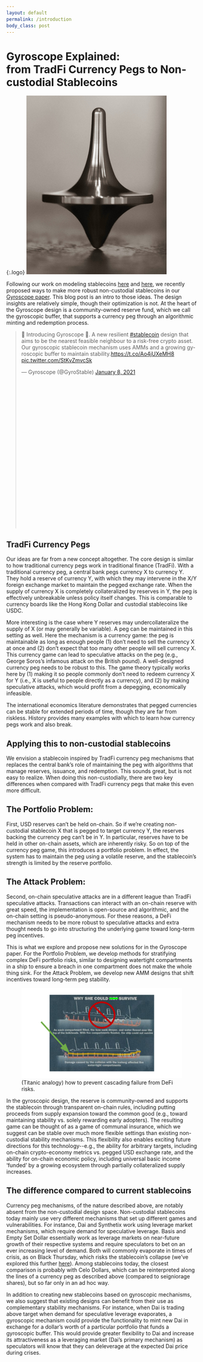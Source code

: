```yaml
---
layout: default
permalink: /introduction
body_class: post
---
```


# Gyroscope Explained:<br> from TradFi Currency Pegs to Non-custodial Stablecoins

{:.logo}
!["Spinning Gyroscope"](figures/spinning_top.png)

Following our work on modeling stablecoins [here](https://medium.com/coinmonks/stablecoins-2-0-economic-foundations-for-defi-b9ab38500b87) and [here](https://medium.com/coinmonks/insights-from-modeling-stablecoins-a30e732aef1b), we recently proposed ways to make more robust non-custodial stablecoins in our [Gyroscope paper](litepaper). This blog post is an intro to those ideas. The design insights are relatively simple, though their optimization is not. At the heart of the Gyroscope design is a community-owned reserve fund, which we call the gyroscopic buffer, that supports a currency peg through an algorithmic minting and redemption process.

<blockquote class="twitter-tweet" style="min-height: 520px;"><p lang="en" dir="ltr">🚨 Introducing Gyroscope 🚨. A new resilient <a href="https://twitter.com/hashtag/stablecoin?src=hash&amp;ref_src=twsrc%5Etfw">#stablecoin</a> design that aims to be the nearest feasible neighbour to a risk-free crypto asset. Our gyroscopic stablecoin mechanism uses AMMs and a growing gyroscopic buffer to maintain stability.<a href="https://t.co/Ao4jUXeMH8">https://t.co/Ao4jUXeMH8</a> <a href="https://t.co/StKvZmvcSk">pic.twitter.com/StKvZmvcSk</a></p>&mdash; Gyroscope (@GyroStable) <a href="https://twitter.com/GyroStable/status/1347573355818459136?ref_src=twsrc%5Etfw">January 8, 2021</a></blockquote> <script async src="https://platform.twitter.com/widgets.js" charset="utf-8"></script> 

## TradFi Currency Pegs

Our ideas are far from a new concept altogether. The core design is similar to how traditional currency pegs work in traditional finance (TradFi). With a traditional currency peg, a central bank pegs currency X to currency Y. They hold a reserve of currency Y, with which they may intervene in the X/Y foreign exchange market to maintain the pegged exchange rate. When the supply of currency X is completely collateralized by reserves in Y, the peg is effectively unbreakable unless policy itself changes. This is comparable to currency boards like the Hong Kong Dollar and custodial stablecoins like USDC.

More interesting is the case where Y reserves may undercollateralize the supply of X (or may generally be variable). A peg can be maintained in this setting as well. Here the mechanism is a currency game: the peg is maintainable as long as enough people (1) don’t need to sell the currency X at once and (2) don’t expect that too many other people will sell currency X. This currency game can lead to speculative attacks on the peg (e.g., George Soros’s infamous attack on the British pound). A well-designed currency peg needs to be robust to this. The game theory typically works here by (1) making it so people commonly don’t need to redeem currency X for Y (i.e., X is useful to people directly as a currency), and (2) by making speculative attacks, which would profit from a depegging, economically infeasible.

The international economics literature demonstrates that pegged currencies can be stable for extended periods of time, though they are far from riskless. History provides many examples with which to learn how currency pegs work and also break.


## Applying this to non-custodial stablecoins
We envision a stablecoin inspired by TradFi currency peg mechanisms that replaces the central bank’s role of maintaining the peg with algorithms that manage reserves, issuance, and redemption. This sounds great, but is not easy to realize. When doing this non-custodially, there are two key differences when compared with TradFi currency pegs that make this even more difficult.

## The Portfolio Problem:

First, USD reserves can’t be held on-chain. So if we’re creating non-custodial stablecoin X that is pegged to target currency Y, the reserves backing the currency peg can’t be in Y. In particular, reserves have to be held in other on-chain assets, which are inherently risky. So on top of the currency peg game, this introduces a portfolio problem. In effect, the system has to maintain the peg using a volatile reserve, and the stablecoin’s strength is limited by the reserve portfolio.

## The Attack Problem:

Second, on-chain speculative attacks are in a different league than TradFi speculative attacks. Transactions can interact with an on-chain reserve with great speed, the implementation is open-source and algorithmic, and the on-chain setting is pseudo-anonymous. For these reasons, a DeFi mechanism needs to be more robust to speculative attacks and extra thought needs to go into structuring the underlying game toward long-term peg incentives.

This is what we explore and propose new solutions for in the Gyroscope paper.  For the Portfolio Problem, we develop methods for stratifying complex DeFi portfolio risks, similar to designing watertight compartments in a ship to ensure a breach in one compartment does not make the whole thing sink. For the Attack Problem, we  develop new AMM designs that shift incentives toward long-term peg stability.

<figure class="image titanic">
  <img src="figures/titanic.png" alt="Titanic analogy">
  <figcaption>(Titanic analogy) how to prevent cascading failure from DeFi risks.</figcaption>
</figure>


In the gyroscopic design, the reserve is community-owned and supports the stablecoin through transparent on-chain rules, including putting proceeds from supply expansion toward the common good (e.g., toward maintaining stability vs. solely rewarding early adopters). The resulting game can be thought of as a game of communal insurance, which we suggest can be stable over much more flexible settings than existing non-custodial stability mechanisms. This flexibility also enables exciting future directions for this technology--e.g., the ability for arbitrary targets, including on-chain crypto-economy metrics vs. pegged USD exchange rate, and the ability for on-chain economic policy, including universal basic income ‘funded’ by a growing ecosystem through partially collateralized supply increases.

## The difference compared to current stablecoins

Currency peg mechanisms, of the nature described above, are notably absent from the non-custodial design space. Non-custodial stablecoins today mainly use very different mechanisms that set up different games and vulnerabilities. For instance, Dai and Synthetix work using leverage market mechanisms, which require demand for speculative leverage. Basis and Empty Set Dollar essentially work as leverage markets on near-future growth of their respective systems and require speculators to bet on an ever increasing level of demand. Both will commonly evaporate in times of crisis, as on Black Thursday, which risks the stablecoin’s collapse (we’ve explored this further [here](https://medium.com/coinmonks/insights-from-modeling-stablecoins-a30e732aef1b)). Among stablecoins today, the closest comparison is probably with Celo Dollars, which can be reinterpreted along the lines of a currency peg as described above (compared to seigniorage shares), but so far only in an ad hoc way.

In addition to creating new stablecoins based on gyroscopic mechanisms, we also suggest that existing designs can benefit from their use as complementary stability mechanisms. For instance, when Dai is trading above target when demand for speculative leverage evaporates, a gyroscopic mechanism could provide the functionality to mint new Dai in exchange for a dollar’s worth of a particular portfolio that funds a gyroscopic buffer. This would provide greater flexibility to Dai and increase its attractiveness as a leveraging market (Dai’s primary mechanism) as speculators will know that they can deleverage at the expected Dai price during crises.
